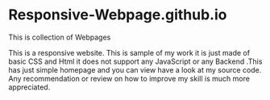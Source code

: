 # Responsive-Webpage.github.io
This is collection of Webpages

This is a responsive website. This is sample of my work it is just made of basic CSS and Html it does not support any JavaScript or any Backend .This has just simple homepage and you can view have  a look at my source code. Any recommendation or review on how to improve  my skill is much more appreciated.
